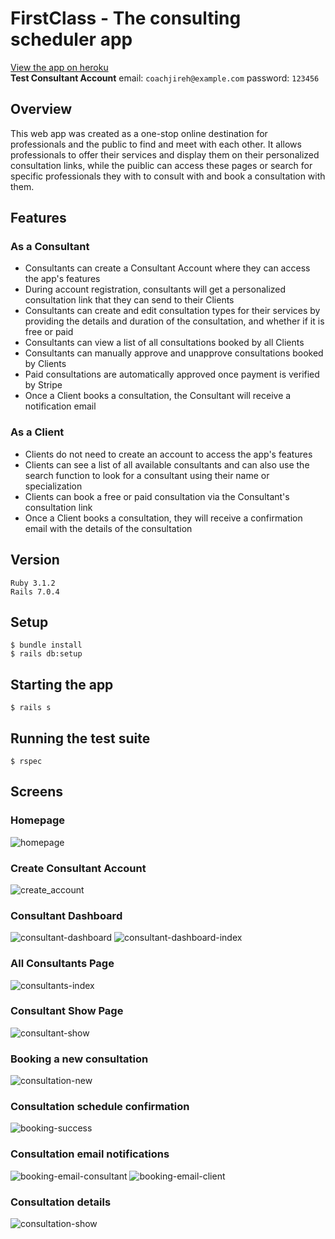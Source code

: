 # FirstClass - The consulting scheduler app

[View the app on heroku](https://consulting-scheduler.herokuapp.com/)
<br>
**Test Consultant Account**
email: `coachjireh@example.com`
password: `123456`

## Overview
This web app was created as a one-stop online destination for professionals and the public to find and meet with each other. It allows professionals to offer their services and display them on their personalized consultation links, while the puiblic can access these pages or search for specific professionals they with to consult with and book a consultation with them.   


## Features

### As a Consultant

* Consultants can create a Consultant Account where they can access the app's features
* During account registration, consultants will get a personalized consultation link that they can send to their Clients
* Consultants can create and edit consultation types for their services by providing the details and duration of the consultation, and whether if it is free or paid
* Consultants can view a list of all consultations booked by all Clients
* Consultants can manually approve and unapprove consultations booked by Clients
* Paid consultations are automatically approved once payment is verified by Stripe
* Once a Client books a consultation, the Consultant will receive a notification email

### As a Client

* Clients do not need to create an account to access the app's features
* Clients can see a list of all available consultants and can also use the search function to look for a consultant using their name or specialization
* Clients can book a free or paid consultation via the Consultant's consultation link
* Once a Client books a consultation, they will receive a confirmation email with the details of the consultation

## Version
```
Ruby 3.1.2
Rails 7.0.4
```

## Setup
```
$ bundle install
$ rails db:setup
```

## Starting the app
```
$ rails s
```

## Running the test suite
```
$ rspec
```

## Screens
### Homepage
![homepage](https://user-images.githubusercontent.com/100396329/195965807-07c7d598-d0b7-483d-b80c-f0a6df2c5b85.jpg)

### Create Consultant Account
![create_account](https://user-images.githubusercontent.com/100396329/195965878-e6facd75-2ab2-4873-b5c7-e1700ca50dbc.png)

### Consultant Dashboard
![consultant-dashboard](https://user-images.githubusercontent.com/100396329/195965936-c8e8e3d2-6c48-4cfa-8792-5684289a1659.jpg)
![consultant-dashboard-index](https://user-images.githubusercontent.com/100396329/195965941-dd43de7d-8e05-4de7-99c9-a39cba49d463.jpg)

### All Consultants Page
![consultants-index](https://user-images.githubusercontent.com/100396329/195965977-3fea47de-b02c-4800-a2a2-c08f8db05f82.jpg)

### Consultant Show Page
![consultant-show](https://user-images.githubusercontent.com/100396329/195965989-db96b496-33ce-4752-adcd-5bf32c46130d.jpg)

### Booking a new consultation
![consultation-new](https://user-images.githubusercontent.com/100396329/195966012-e17470e3-46a1-4a95-adce-f500c1d29e48.jpg)

### Consultation schedule confirmation
![booking-success](https://user-images.githubusercontent.com/100396329/195966036-37d1263a-4b48-4241-a361-a8972e8ae1ff.jpg)

### Consultation email notifications
![booking-email-consultant](https://user-images.githubusercontent.com/100396329/195966044-a221a11b-64ba-4241-aa6d-58dcd0e72561.jpg)
![booking-email-client](https://user-images.githubusercontent.com/100396329/195966045-a4281e26-fa59-4a88-a401-bdda93defb7c.jpg)

### Consultation details
![consultation-show](https://user-images.githubusercontent.com/100396329/195966050-18625f83-0fba-4ef2-a055-51bcc9286f92.jpg)
